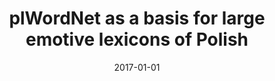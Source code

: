 ---
# Documentation: https://wowchemy.com/docs/managing-content/

title: plWordNet as a basis for large emotive lexicons of Polish
subtitle: ''
summary: ''
authors:
- janz
- kocon
- piasecki
- Monika Zaśko-Zielińska
tags: []
categories: []
date: '2017-01-01'
lastmod: 2022-10-07T05:05:58Z
featured: false
draft: false

# Featured image
# To use, add an image named `featured.jpg/png` to your page's folder.
# Focal points: Smart, Center, TopLeft, Top, TopRight, Left, Right, BottomLeft, Bottom, BottomRight.
image:
  caption: ''
  focal_point: ''
  preview_only: false

# Projects (optional).
#   Associate this post with one or more of your projects.
#   Simply enter your project's folder or file name without extension.
#   E.g. `projects = ["internal-project"]` references `content/project/deep-learning/index.md`.
#   Otherwise, set `projects = []`.
projects: []
publishDate: '2022-10-07T05:05:57.882262Z'
publication_types:
- '1'
abstract: ''
publication: '*Human language technologies as a challenge for computer science and
  linguistics : 8th Language & Technology Conference, November 17-19, 2017, Poznań,
  Poland : proceedings*'
url_pdf: http://ltc.amu.edu.pl/book2017/papers/SEM1-2.pdf
---